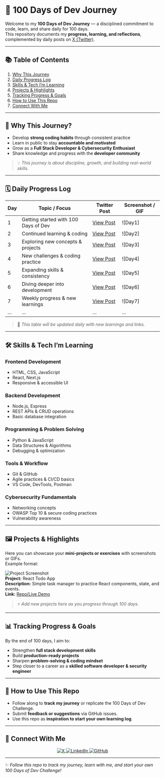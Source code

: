 # 🚀 100 Days of Dev Journey

Welcome to my **100 Days of Dev Journey** — a disciplined commitment to code, learn, and share daily for 100 days.  
This repository documents my **progress, learning, and reflections**, complemented by daily posts on [X (Twitter)](https://x.com/iam_vishant).

---

## 📚 Table of Contents
1. [Why This Journey](#-why-this-journey)  
2. [Daily Progress Log](#-daily-progress-log)  
3. [Skills & Tech I’m Learning](#-skills--tech-im-learning)  
4. [Projects & Highlights](#-projects--highlights)  
5. [Tracking Progress & Goals](#-tracking-progress--goals)  
6. [How to Use This Repo](#-how-to-use-this-repo)  
7. [Connect With Me](#-connect-with-me)  

---

## 🎯 Why This Journey?
- Develop **strong coding habits** through consistent practice  
- Learn in public to stay **accountable and motivated**  
- Grow as a **Full Stack Developer & Cybersecurity Enthusiast**  
- Share knowledge and progress with the **developer community**  

> 💡 *This journey is about discipline, growth, and building real-world skills.*  

---


## 🗓️ Daily Progress Log

| Day | Topic / Focus | Twitter Post | Screenshot / GIF |
|-----|---------------|--------------|-----------------|
| 1   | Getting started with 100 Days of Dev | [View Post](https://x.com/iam_vishant/status/1972357424683368703) | ![Day1] |
| 2   | Continued learning & coding | [View Post](https://x.com/iam_vishant/status/1972590231124930568) | ![Day2] |
| 3   | Exploring new concepts & projects | [View Post](https://x.com/iam_vishant/status/1973027167488635146) | ![Day3] |
| 4   | New challenges & coding practice | [View Post](https://x.com/iam_vishant/status/1973306941469610003) | ![Day4]|
| 5   | Expanding skills & consistency | [View Post](https://x.com/iam_vishant/status/1973796109169336584) | ![Day5] |
| 6   | Diving deeper into development | [View Post](https://x.com/iam_vishant/status/1973966195973054713) | ![Day6]|
| 7   | Weekly progress & new learnings | [View Post](https://x.com/iam_vishant/status/1974361129955831992) | ![Day7] |
| …   | … | … | … |



> 📌 *This table will be updated daily with new learnings and links.*  

---

## 🛠️ Skills & Tech I’m Learning

### Frontend Development
- HTML, CSS, JavaScript  
- React, Next.js  
- Responsive & accessible UI  

### Backend Development
- Node.js, Express  
- REST APIs & CRUD operations  
- Basic database integration  

### Programming & Problem Solving
- Python & JavaScript  
- Data Structures & Algorithms  
- Debugging & optimization  

### Tools & Workflow
- Git & GitHub  
- Agile practices & CI/CD basics  
- VS Code, DevTools, Postman  

### Cybersecurity Fundamentals
- Networking concepts  
- OWASP Top 10 & secure coding practices  
- Vulnerability awareness  

---

## 🖼️ Projects & Highlights
Here you can showcase your **mini-projects or exercises** with screenshots or GIFs.  
Example format:  

![Project Screenshot](assets/project1.png)  
**Project:** React Todo App  
**Description:** Simple task manager to practice React components, state, and events.  
**Link:** [Repo/Live Demo](#)  

> ⚡ *Add new projects here as you progress through 100 days.*  

---

## 📊 Tracking Progress & Goals
By the end of 100 days, I aim to:  
- Strengthen **full stack development skills**  
- Build **production-ready projects**  
- Sharpen **problem-solving & coding mindset**  
- Step closer to a career as a **skilled software developer & security engineer**  

---

## 📝 How to Use This Repo
- Follow along to **track my journey** or replicate the 100 Days of Dev Challenge.  
- Submit **feedback or suggestions** via GitHub issues.  
- Use this repo as **inspiration to start your own learning log**.  

---

## 🔗 Connect With Me

<p align="center">
  <a href="https://x.com/iam_vishant">
    <img src="https://img.shields.io/badge/X%20(Twitter)-000000?style=for-the-badge&logo=x&logoColor=white&labelColor=000000" alt="X">
  </a>
  <a href="https://www.linkedin.com/in/vishant--chaudhary">
    <img src="https://img.shields.io/badge/LinkedIn-0A66C2?style=for-the-badge&logo=linkedin&logoColor=white&labelColor=0A66C2" alt="LinkedIn">
  </a>
  <a href="https://github.com/iam-vishant">
    <img src="https://img.shields.io/badge/GitHub-181717?style=for-the-badge&logo=github&logoColor=white&labelColor=181717" alt="GitHub">
  </a>
</p>

---

✨ *Follow this repo to track my journey, learn with me, and start your own 100 Days of Dev Challenge!*  
